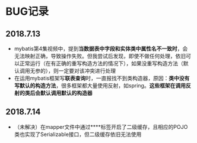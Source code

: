 # BUG记录

## 2018.7.13

- mybatis第4集视频中，提到**当数据表中字段和实体类中属性名不一致时**，会无法映射正确，导致操作失败。但我尝试后发现，即使不做任何处理，依旧可以正常运行（在有正确的重写构造方法的情况下），如果没重写构造方法（默认调用无参的），则一定要对该冲突进行处理
- 在运用mybatis框架写**联表查询**时，一直报找不到类构造器，原因：**类中没有写默认的构造方法**，很多框架都大量使用反射，如spring。**这些框架在调用反射的类后会默认调用默认的构造器**

## 2018.7.14

- （未解决）在mapper文件中通过**<cache/>**标签开启了二级缓存，且相应的POJO类也实现了Serializable接口，但二级缓存依旧无法使用

